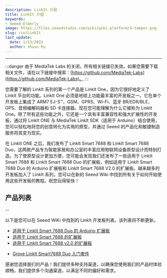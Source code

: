 ```yaml
---
description: LinkIt 介绍
title: LinkIt 介绍
keywords:
- Seeed_Elderly
image: https://files.seeedstudio.com/wiki/wiki-platform/S-tempor.png
slug: /cn/LinkIt
last_update:
  date: 1/13/2023
  author: shuxu hu
---
```


---

:::danger
由于 MediaTek Labs 的关闭，所有相关链接已失效。如果您需要下载相关文件，请在以下链接中搜索：[https://github.com/MediaTek-Labs](https://github.com/MediaTek-Labs)。
:::

您需要了解的 LinkIt 系列的第一个产品是 LinkIt One，因为它很好地定义了 LinkIt 平台的功能。LinkIt One 必须是地球上功能最丰富的开发板之一。它在单个开发板上集成了 ARM7 EJ-S™、GSM、GPRS、Wi-Fi、蓝牙 BR/EDR/BLE、GPS、音频编解码器和 SD 卡连接器。现在您可能理解为什么它被称为 LinkIt One。除了所有这些功能之外，它还是一个具有丰富兼容性和强大扩展性的开发板，通过将 LinkIt ONE 与 MediaTek LinkIt SDK（适用于 Arduino）结合使用，您可以轻松地将您的创意转化为实用的原型，并通过 Seeed 的产品化和敏捷制造服务将其变为现实。

在 LinkIt ONE 之后，我们发布了 LinkIt Smart 7688 和 LinkIt Smart 7688 Duo，这两款产品专为智能家居和办公室的丰富应用物联网设备原型设计而特别打造。为了使原型设计更加方便，您可能会发现我们还发布了一些适用于 LinkIt Smart 7688 和 LinkIt Smart 7688 Duo 的扩展板，例如适用于 LinkIt Smart 7688 Duo 的 Arduino 扩展板和 LinkIt Smart 7688 V2.0 的扩展板。越来越多的开发板加入了 LinkIt 系列，您可以在新的 Seeed Wiki 中找到所有关于如何开始使用这些开发板的教程。祝您玩得愉快！

## 产品列表
--

以下是您可以在 Seeed WiKi 中找到的 LinkIt 开发板列表。该列表将不断更新。

- [适用于 LinkIt Smart 7688 Duo 的 Arduino 扩展板](/Arduino_Breakout_for_LinkIt_Smart_7688_Duo/)
- [适用于 LinkIt Smart 7688 的扩展板](/Arduino_Breakout_for_LinkIt_Smart_7688_Duo/)
- [适用于 LinkIt Smart 7688 v2.0 的扩展板](/Breakout_for_LinkIt_Smart_7688_v2.0/)
<!-- - [Grove - LinkIt ONE 入门套件](/_Grove-Starter_Kit_for_LinkIt_ONE/) -->
<!-- - [Grove LinkIt Smart 7688 Duo 扩展板](/_Grove_Breakout_for_LinkIt_Smart_7688_Duo/) -->
- [Grove LinkIt Smart7688 Duo 入门套件](/Grove_Starter_kit_for_LinkIt_Smart7688_Duo/)
<!-- - [LinkIt ONE](/LinkIt_ONE/) -->
<!-- - [LinkIt Smart 7688](/LinkIt_Smart_7688/) -->
<!-- - [LinkIt Smart 7688 Duo](/LinkIt_Smart_7688_Duo/) -->
<!-- - [Linkit Connect 7681](/Linkit_Connect_7681/) -->
<!-- - [LinkIt ONE 的 Sidekick 基础套件](/Sidekick_Basic_Kit_for_LinkIt_ONE/) -->

感谢您选择我们的产品！我们提供多种支持渠道，以确保您使用我们的产品时体验顺畅。我们提供多个沟通渠道，以满足不同的偏好和需求。

<div class="button_tech_support_container">
<a href="https://forum.seeedstudio.com/" class="button_forum"></a> 
<a href="https://www.seeedstudio.com/contacts" class="button_email"></a>
</div>

<div class="button_tech_support_container">
<a href="https://discord.gg/eWkprNDMU7" class="button_discord"></a> 
<a href="https://github.com/Seeed-Studio/wiki-documents/discussions/69" class="button_discussion"></a>
</div>
